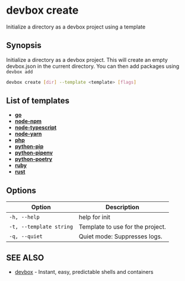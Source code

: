 # devbox create

Initialize a directory as a devbox project using a template

## Synopsis

Initialize a directory as a devbox project. This will create an empty devbox.json in the current directory. You can then add packages using `devbox add`

```bash
devbox create [dir] --template <template> [flags]
```

## List of templates

* [**go**](https://github.com/jetpack-io/devbox/tree/main/examples/development/go)
* [**node-npm**](https://github.com/jetpack-io/devbox/tree/main/examples/development/nodejs/nodejs-npm/)
* [**node-typescript**](https://github.com/jetpack-io/devbox/tree/main/examples/development/nodejs/nodejs-typescript/)
* [**node-yarn**](https://github.com/jetpack-io/devbox/tree/main/examples/development/nodejs/nodejs-yarn/)
* [**php**](https://github.com/jetpack-io/devbox/tree/main/examples/development/php/)
* [**python-pip**](https://github.com/jetpack-io/devbox/tree/main/examples/development/python/pip/)
* [**python-pipenv**](https://github.com/jetpack-io/devbox/tree/main/examples/development/python/pipenv/)
* [**python-poetry**](https://github.com/jetpack-io/devbox/tree/main/examples/development/python/poetry/)
* [**ruby**](https://github.com/jetpack-io/devbox/tree/main/examples/development/ruby/)
* [**rust**](https://github.com/jetpack-io/devbox/tree/main/examples/development/rust/)


## Options

<!--Markdown Table of Options  -->
| Option | Description |
| --- | --- |
| `-h, --help` | help for init |
| `-t, --template string` | Template to use for the project.
| `-q, --quiet` | Quiet mode: Suppresses logs. |

## SEE ALSO

* [devbox](./devbox.md)	 - Instant, easy, predictable shells and containers

